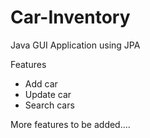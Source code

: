 # Car-Inventory
Java GUI Application using JPA

Features
* Add car
* Update car
* Search cars

More features to be added....
